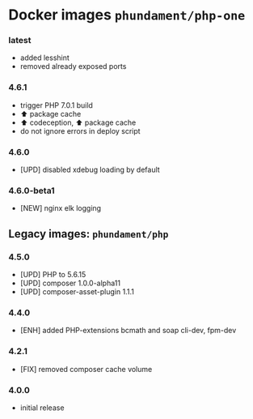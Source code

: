 Docker images `phundament/php-one`
==================================

### latest

 - added lesshint
 - removed already exposed ports
 
### 4.6.1

 - trigger PHP 7.0.1 build   
 - :arrow_up: package cache
 - :arrow_up: codeception, :arrow_up: package cache
 - do not ignore errors in deploy script

### 4.6.0

- [UPD] disabled xdebug loading by default

### 4.6.0-beta1

- [NEW] nginx elk logging


Legacy images: `phundament/php`
-------------------------------

### 4.5.0

- [UPD] PHP to 5.6.15
- [UPD] composer 1.0.0-alpha11
- [UPD] composer-asset-plugin 1.1.1

### 4.4.0

- [ENH] added PHP-extensions bcmath and soap cli-dev, fpm-dev

### 4.2.1

- [FIX] removed composer cache volume

### 4.0.0

- initial release




